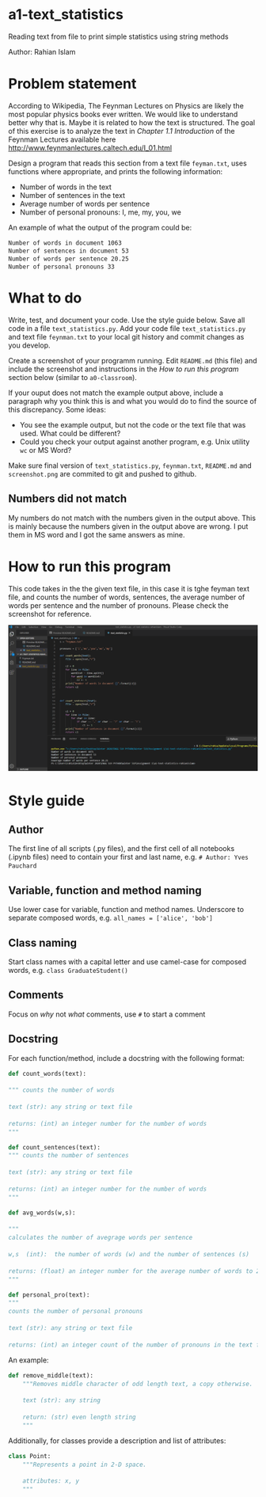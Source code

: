 # a1-text_statistics
Reading text from file to print simple statistics using string methods

Author: Rahian Islam

# Problem statement
According to Wikipedia, The Feynman Lectures on Physics are likely the most popular physics books ever written. We would like to understand better why that is. Maybe it is related to how the text is structured. The goal of this exercise is to analyze the text in _Chapter 1.1 Introduction_ of the Feynman Lectures available here http://www.feynmanlectures.caltech.edu/I_01.html

Design a program that reads this section from a text file `feyman.txt`, uses functions where appropriate, and prints the following information:
- Number of words in the text
- Number of sentences in the text
- Average number of words per sentence
- Number of personal pronouns: I, me, my, you, we

An example of what the output of the program could be:
```
Number of words in document 1063
Number of sentences in document 53
Number of words per sentence 20.25
Number of personal pronouns 33
```

# What to do
Write, test, and document your code. Use the style guide below. Save all code in a file `text_statistics.py`. Add your code file `text_statistics.py` and text file `feynman.txt` to your local git history and commit changes as you develop. 

Create a screenshot of your programm running. Edit `README.md` (this file) and include the screenshot and instructions in the _How to run this program_ section below (similar to `a0-classroom`). 

If your ouput does not match the example output above, include a paragraph why you think this is and what you would do to find the source of this discrepancy. Some ideas: 
- You see the example output, but not the code or the text file that was used. What could be different?
- Could you check your output against another program, e.g. Unix utility `wc` or MS Word?

Make sure final version of `text_statistics.py`, `feynman.txt`, `README.md` and `screenshot.png` are commited to git and pushed to github. 

## Numbers did not match 
My numbers do not match with the numbers given in the output above. This is mainly because the numbers given in the output above are wrong. I put them in MS word and I got the same answers as mine. 


# How to run this program
This code takes in the the given text file, in this case it is tghe feyman text file, and counts the number of words, sentences, the average number of words per sentence and the number of pronouns. Please check the screenshot for reference.


![Example screenshot](Screenshot.png)


# Style guide
## Author
The first line of all scripts (.py files), and the first cell of all notebooks (.ipynb files) need to contain your first and last name, e.g. `# Author: Yves Pauchard`

## Variable, function and method naming
Use lower case for variable, function and method names. Underscore to separate composed words, e.g. `all_names = ['alice', 'bob']`

## Class naming
Start class names with a capital letter and use camel-case for composed words, e.g. `class GraduateStudent()`


## Comments
Focus on _why_ not _what_ comments, use `#` to start a comment

## Docstring
For each function/method, include a docstring with the following format:
```python
def count_words(text):

""" counts the number of words 

text (str): any string or text file 

returns: (int) an integer number for the number of words
"""
```
```python
def count_sentences(text):
""" counts the number of sentences 

text (str): any string or text file 

returns: (int) an integer number for the number of words
"""

```
```python
def avg_words(w,s):
    
"""
calculates the number of avegrage words per sentence 

w,s  (int):  the number of words (w) and the number of sentences (s)

returns: (float) an integer number for the average number of words to 2 decimal places 
"""


```
```python
def personal_pro(text):
"""
counts the number of personal pronouns 

text (str): any string or text file 

returns: (int) an integer count of the number of pronouns in the text file

```


An example:
```python
def remove_middle(text):
    """Removes middle character of odd length text, a copy otherwise.

    text (str): any string

    return: (str) even length string
    """
```

Additionally, for classes provide a description and list of attributes:
```python
class Point:
    """Represents a point in 2-D space.

    attributes: x, y
    """
```

